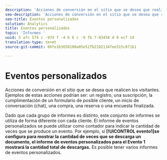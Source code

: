 ```yaml
---
description: 'Acciones de conversión en el sitio que se desea que realicen los visitantes. Ejemplos de estas acciones podrían ser: un registro, una suscripción, la cumplimentación de un formulario de posible cliente, un inicio de conversación (chat), una compra, una reserva o una encuesta finalizada.'
seo-description: 'Acciones de conversión en el sitio que se desea que realicen los visitantes. Ejemplos de estas acciones podrían ser: un registro, una suscripción, la cumplimentación de un formulario de posible cliente, un inicio de conversación (chat), una compra, una reserva o una encuesta finalizada.'
seo-title: Eventos personalizados
solution: Analytics
title: Eventos personalizados
topic: 'Informes '
uuid: 5 afc 574 c -974 f -4 b 6 c -9 fb 7-03458 d 0 ecf 14
translation-type: tm+mt
source-git-commit: 86fe1b3650100a05e52fb2102134fee515c871b1

---
```



# Eventos personalizados

Acciones de conversión en el sitio que se desea que realicen los visitantes. Ejemplos de estas acciones podrían ser: un registro, una suscripción, la cumplimentación de un formulario de posible cliente, un inicio de conversación (chat), una compra, una reserva o una encuesta finalizada.

Dado que cada grupo de informes es distinto, este conjunto de informes se utiliza de forma diferente con cada cliente. El informe de eventos personalizados se puede utilizar como contador para indicar la cantidad de veces que se produce un evento. Por ejemplo, si **[!UICONTROL evento1]se configura para mostrar la cantidad de veces que se descarga un documento, el informe de eventos personalizados para el Evento 1 mostrará la cantidad total de descargas.** Es posible tener varios informes de eventos personalizados.
